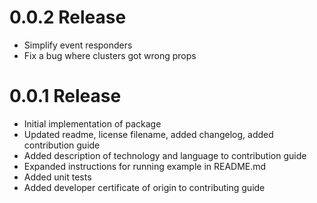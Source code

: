 # 0.0.2 Release

- Simplify event responders
- Fix a bug where clusters got wrong props

# 0.0.1 Release

- Initial implementation of package
- Updated readme, license filename, added changelog, added contribution guide
- Added description of technology and language to contribution guide
- Expanded instructions for running example in README.md
- Added unit tests
- Added developer certificate of origin to contributing guide

